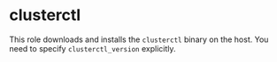 # clusterctl

This role downloads and installs the `clusterctl` binary on the host.
You need to specify `clusterctl_version` explicitly.
